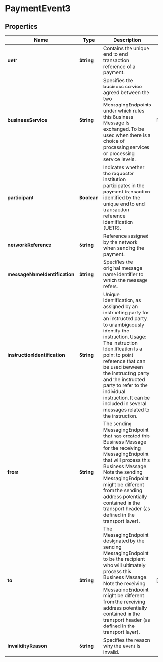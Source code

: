 
# PaymentEvent3

## Properties
Name | Type | Description | Notes
------------ | ------------- | ------------- | -------------
**uetr** | **String** | Contains the unique end to end transaction reference of a payment. | 
**businessService** | **String** | Specifies the business service agreed between the two MessagingEndpoints under which rules this Business Message is exchanged.  To be used when there is a choice of processing services or processing service levels. |  [optional]
**participant** | **Boolean** | Indicates whether the requestor institution participates in the payment transaction identified by the unique end to end transaction reference identification  (UETR). | 
**networkReference** | **String** | Reference assigned by the network when sending the payment. | 
**messageNameIdentification** | **String** | Specifies the original message name identifier to which the message refers. | 
**instructionIdentification** | **String** | Unique identification, as assigned by an instructing party for an instructed party, to unambiguously identify the instruction.  Usage: The instruction identification is a point to point reference that can be used between the instructing party and the instructed party to refer to the individual instruction. It can be included in several messages related to the instruction. | 
**from** | **String** | The sending MessagingEndpoint that has created this Business Message for the receiving MessagingEndpoint that will process this Business Message.    Note the sending MessagingEndpoint might be different from the sending address potentially contained in the transport header (as defined in the transport layer). | 
**to** | **String** | The MessagingEndpoint designated by the sending MessagingEndpoint to be the recipient who will ultimately process this Business Message.    Note the receiving MessagingEndpoint might be different from the receiving address potentially contained in the transport header (as defined in the transport layer). |  [optional]
**invalidityReason** | **String** | Specifies the reason why the event is invalid. | 



